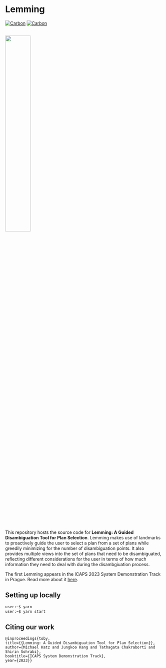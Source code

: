 # Lemming

[![Carbon](https://img.shields.io/badge/carbon-v11-blue)](https://www.carbondesignsystem.com)
[![Carbon](https://img.shields.io/badge/python-3.9-green)](https://www.carbondesignsystem.com)

<br/>
<img src="https://media.github.ibm.com/user/93001/files/c843e2f5-b515-4c1a-bcb2-988ca0bf40e7" width="40%" height="auto"/>

This repository hosts the source code for **Lemming: A Guided Disambiguation Tool for Plan Selection**.
Lemming makes use of landmarks to proactively guide the user to select a plan from a set of plans 
while greedily minimizing for the number of disambiguation points. It also provides multiple views into the set of 
plans that need to be disambiguated, reflecting different considerations for the user in terms of how much
information they need to deal with during the disambgiuation process.

The first Lemming appears in the ICAPS 2023 System Demonstration Track in Prague.
Read more about it [here]().

## Setting up locally

```bash
user:~$ yarn
user:~$ yarn start
```

## Citing our work

```
@inproceedings{toby,
title={{Lemming: A Guided Disambiguation Tool for Plan Selection}},
author={Michael Katz and Jungkoo Kang and Tathagata Chakraborti and Shirin Sohrabi},
booktitle={ICAPS System Demonstration Track},
year={2023}}
```
